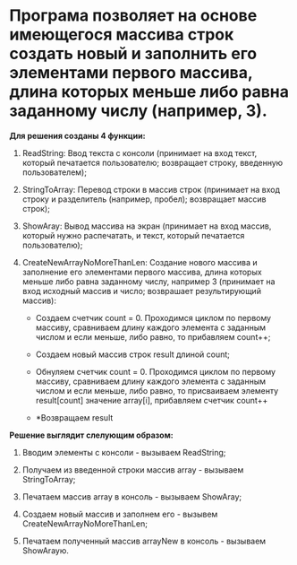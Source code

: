 # Програма позволяет на основе имеющегося массива строк создать новый и заполнить его элементами первого массива, длина которых меньше либо равна заданному числу (например, 3).

**Для решения созданы 4 функции:**

1. ReadString: Ввод текста с консоли (принимает на вход текст, который печатается пользователю; возвращает строку, введенную пользователем);

2. StringToArray: Перевод строки в массив строк (принимает на вход строку и разделитель (например, пробел); возвращает массив строк);

3. ShowAray: Вывод массива на экран (принимает на вход массив, который нужно распечатать, и текст, который печатается пользователю);

4. CreateNewArrayNoMoreThanLen: Создание нового массива и заполнение его элементами первого массива, длина которых меньше либо равна заданному числу, например 3 (принимает на вход исходный массив и число; возврашает результирующий массив):

    * Создаем счетчик count = 0. Проходимся циклом по первому массиву, сравниваем длину каждого элемента с заданным числом и если меньше, либо равно, то прибавляем count++;

    * Создаем новый массив строк result длиной count;

    * Обнуляем счетчик count = 0. Проходимся циклом по первому массиву, сравниваем длину каждого элемента с заданным числом и если меньше, либо равно, то присваиваем элементу result[count] значение array[i], прибавляем счетчик count++

    * *Возвращаем result

**Решение выглядит слелующим образом:**

1. Вводим элементы с консоли - вызываем ReadString;

2. Получаем из введенной строки массив array - вызываем StringToArray;

3. Печатаем массив array в консоль - вызываем ShowAray;

4. Создаем новый массив и заполнем его - вызывем CreateNewArrayNoMoreThanLen;

5. Печатаем полученный массив arrayNew в консоль - вызываем ShowArayю.
